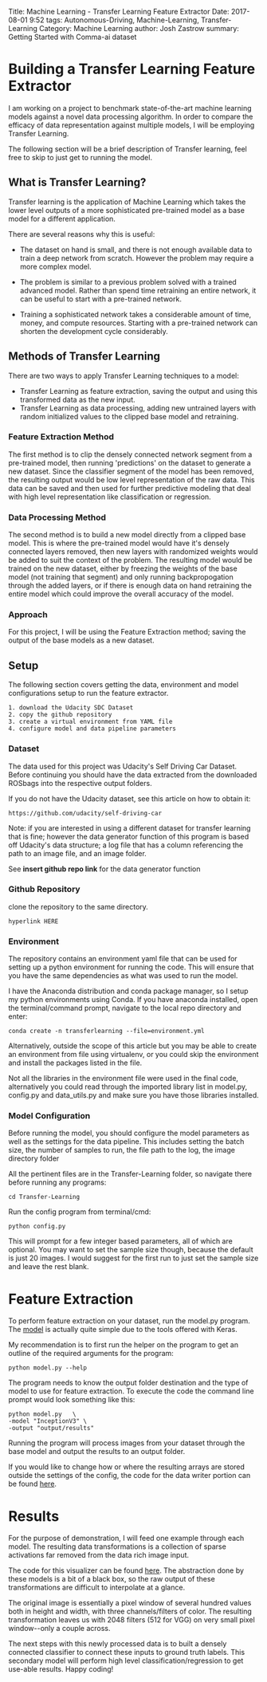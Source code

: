 Title: Machine Learning - Transfer Learning Feature Extractor
Date: 2017-08-01 9:52
tags: Autonomous-Driving, Machine-Learning, Transfer-Learning
Category: Machine Learning
author: Josh Zastrow
summary: Getting Started with Comma-ai dataset

# Building a Transfer Learning Feature Extractor

I am working on a project to benchmark state-of-the-art machine learning models against a novel data processing algorithm. In order to compare the efficacy of data representation against multiple models, I will be employing Transfer Learning.

The following section will be a brief description of Transfer learning, feel free to skip to just get to running the model.

## What is Transfer Learning?

Transfer learning is the application of Machine Learning which takes the lower level outputs of a more sophisticated pre-trained model as a base model for a different application. 

There are several reasons why this is useful:

- The dataset on hand is small, and there is not enough available data to train a deep network from scratch. However the problem may require a more complex model.

- The problem is similar to a previous problem solved with a trained advanced model. Rather than spend time retraining an entire network, it can be useful to start  with a pre-trained network.

- Training a sophisticated network takes a considerable amount of time, money, and compute resources. Starting with a pre-trained network can shorten the development cycle considerably.

## Methods of Transfer Learning 

There are two ways to apply Transfer Learning techniques to a model:

- Transfer Learning as feature extraction, saving the output and using this transformed data as the new input.
- Transfer Learning as data processing, adding new untrained layers with random initialized values to the clipped base model and retraining.

### Feature Extraction Method

The first method is to clip the densely connected network segment from a pre-trained model, then running 'predictions' on the dataset to generate a new dataset. Since the classifier segment of the model has been removed, the resulting output would be low level representation of the raw data. This data can be saved and then used for further predictive modeling that deal with high level representation like classification or regression.

### Data Processing Method

The second method is to build a new model directly from a clipped base model. This  is where the pre-trained model would have it's densely connected layers removed, then new layers with randomized weights would be added to suit the context of the problem. The resulting model would be trained on the new dataset, either by freezing the weights of the base model (not training that segment) and only running backpropogation through the added layers, or if there is enough data on hand retraining the entire model which could improve the overall accuracy of the model. 

### Approach

For this project, I will be using the Feature Extraction method; saving the output of the base models as a new dataset.

## Setup

The following section covers getting the data, environment and model configurations setup to run the feature extractor.

    1. download the Udacity SDC Dataset
    2. copy the github repository
    3. create a virtual environment from YAML file
    4. configure model and data pipeline parameters

### Dataset
The data used for this project was Udacity's Self Driving Car Dataset. Before continuing you should have the data extracted from the downloaded ROSbags into the respective output folders. 

If you do not have the Udacity dataset, see this article on how to obtain it:

    https://github.com/udacity/self-driving-car
    
    
Note: if you are interested in using a different dataset for transfer learning that is fine; however the data generator function of this program is based off Udacity's data structure; a log file that has a column referencing the path to an image file, and an image folder.

See **insert github repo link** for the data generator function

### Github Repository

clone the repository to the same directory.

    hyperlink HERE
    
    
### Environment

The repository contains an environment yaml file that can be used for setting up a python environment for running the code. This will ensure that you have the same dependencies as what was used to run the model. 

I have the Anaconda distribution and conda package manager, so I setup my python environments using Conda. If you have anaconda installed, open the terminal/command prompt, navigate to the local repo directory and enter:

    conda create -n transferlearning --file=environment.yml

Alternatively, outside the scope of this article but you may be able to create an environment from file using virtualenv, or you could skip the environment and install the packages listed in the file. 


Not all the libraries in the environment file were used in the final code, alternatively you could read through the imported library list in model.py, config.py and data_utils.py and make sure you have those libraries installed.

### Model Configuration

Before running the model, you should configure the model parameters as well as the settings for the data pipeline. This includes setting the batch size, the number of samples to run, the file path to the log, the image directory folder

All the pertinent files are in the Transfer-Learning folder, so navigate there before running any programs:

    cd Transfer-Learning

Run the config program from terminal/cmd:

    python config.py
    
This will prompt for a few integer based parameters, all of which are optional. You may want to set the sample size though, because the default is just 20 images. I would suggest for the first run to just set the sample size and leave the rest blank.  

# Feature Extraction

To perform feature extraction on your dataset, run the model.py program. The [model]() is actually quite simple due to the tools offered with Keras. 

My recommendation is to first run the helper on the program to get an outline of the required arguments for the program:

    python model.py --help
    
The program needs to know the output folder destination and the type of model to use for feature extraction. To execute the code the command line prompt would look something like this:

    python model.py   \
    -model "InceptionV3" \
    -output "output/results"
    
Running the program will process images from your dataset through the base model and output the results to an output folder.

If you would like to change how or where the resulting arrays are stored outside the settings of the config, the code for the data writer portion can be found [here](). 

# Results

For the purpose of demonstration, I will feed one example through each model. The resulting data transformations is a collection of sparse activations far removed from the data rich image input. 


The code for this visualizer can be found [here]().
The abstraction done by these models is a bit of a black box, so the raw output of these transformations are difficult to interpolate at a glance.

The original image is essentially a pixel window of several hundred values both in height and width, with three channels/filters of color. The resulting transformation leaves us with 2048 filters (512 for VGG) on very small pixel window--only a couple across.

The next steps with this newly processed data is to built a densely connected classifier to connect these inputs to ground truth labels. This secondary model will perform high level classification/regression to get use-able results. Happy coding!


        
        